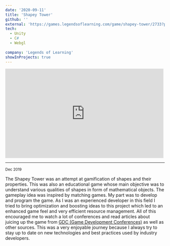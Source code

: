 ```yaml
---
date: '2020-09-11'
title: 'Shapey Tower'
github: ''
external: 'https://games.legendsoflearning.com/game/shapey-tower/2733?partner=legends-public&media=game'
tech:
  - Unity
  - C#
  - Webgl
  
company: 'Legends of Learning'
showInProjects: true
---
```


<iframe width="500" height="282" src="https://www.youtube.com/embed/zUUc8a1Q0O4" frameborder="0" allow=" clipboard-write; encrypted-media; gyroscope; picture-in-picture" allowfullscreen></iframe>

--- 
<small>Dec 2019</small>


The Shapey Tower was an attempt at gamification of shapes and their properties. This was also an educational game whose main objective was to understand various qualities of shapes in form of mathematical objects. The gameplay idea was inspired by matching games.
My part was to develop and program the game. As I was an experienced developer in this field I tried to bring optimization and boosting ideas to this project which led to an enhanced game feel and very efficient resource management. All of this encouraged me to watch a lot of conferences and read articles about juicing up the game from [ GDC (Game Development Conferences)](https://gdconf.com/) as well as other sources. This was a very enjoyable journey because I always try to stay up to date on new technologies and best practices used by industry developers.